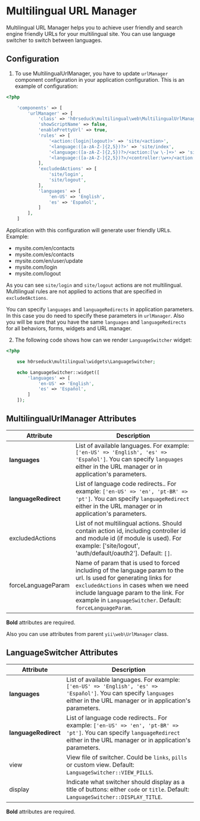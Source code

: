 Multilingual URL Manager
============

Multilingual URL Manager helps you to achieve user friendly and search engine 
friendly URLs for your multilingual site. You can use language switcher to switch 
between languages.


Configuration
------

1. To use MultilingualUrlManager, you have to update `urlManager` component configuration 
in your application configuration. This is an example of configuration:

```php
<?php

    'components' => [
        'urlManager' => [
            'class' => 'h0rseduck\multilingual\web\MultilingualUrlManager',
            'showScriptName' => false,
            'enablePrettyUrl' => true,
            'rules' => [
                '<action:(login|logout)>' => 'site/<action>',
                '<language:([a-zA-Z-]{2,5})?>' => 'site/index',
                '<language:([a-zA-Z-]{2,5})?>/<action:[\w \-]+>' => 'site/<action>',
                '<language:([a-zA-Z-]{2,5})?>/<controller:\w+>/<action:\w+>' => '<controller>/<action>',
            ],
            'excludedActions' => [
                'site/login',
                'site/logout',
            ],
            'languages' => [
                'en-US' => 'English',
                'es' => 'Español',
            ]
        ],
    ]
```

Application with this configuration will generate user friendly URLs. Example:

- mysite.com/en/contacts
- mysite.com/es/contacts
- mysite.com/en/user/update
- mysite.com/login
- mysite.com/logout

As you can see `site/login` and `site/logout` actions are not multilingual. 
Multilingual rules are not applied to actions that are specified in `excludedActions`. 

You can specify `languages` and `languageRedirects` in application parameters. In 
this case you do need to specify these parameters in `urlManager`. Also you will 
be sure that you have the same `languages` and `languageRedirects` for all behaviors, 
forms, widgets and URL manager.


2. The following code shows how can we render `LanguageSwitcher` widget:

```php
<?php

    use h0rseduck\multilingual\widgets\LanguageSwitcher;

    echo LanguageSwitcher::widget([
        'languages' => [
            'en-US' => 'English',
            'es' => 'Español',
        ]
    ]);
```

MultilingualUrlManager Attributes
------

Attribute | Description
----------|------------
**languages** | List of available languages. For example: ```['en-US' => 'English', 'es' => 'Español']```. You can specify `languages` either in the URL manager or in application's parameters.
**languageRedirect** | List of language code redirects.. For example: ```['en-US' => 'en', 'pt-BR' => 'pt']```. You can specify `languageRedirect` either in the URL manager or in application's parameters.
excludedActions | List of not multilingual actions. Should contain action id, including controller id and module id (if module is used). For example: ['site/logout', 'auth/default/oauth2']. Default: `[]`.
forceLanguageParam | Name of param that is used to forced including of the language param to the url. Is used for generating links for `excludedActions` in cases when we need include language param to the link. For example in `LanguageSwitcher`. Default: `forceLanguageParam`.

**Bold** attributes are required.

Also you can use attributes from parent `yii\web\UrlManager` class.

LanguageSwitcher Attributes
------

Attribute | Description
----------|------------
**languages** | List of available languages. For example: ```['en-US' => 'English', 'es' => 'Español']```. You can specify `languages` either in the URL manager or in application's parameters.
**languageRedirect** | List of language code redirects.. For example: ```['en-US' => 'en', 'pt-BR' => 'pt']```. You can specify `languageRedirect` either in the URL manager or in application's parameters.
view | View file of switcher. Could be `links`, `pills` or custom view. Default: `LanguageSwitcher::VIEW_PILLS`.
display | Indicate what switcher should display as a title of buttons: either `code` or `title`. Default: `LanguageSwitcher::DISPLAY_TITLE`.

**Bold** attributes are required. 